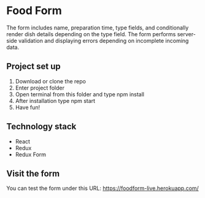 # Food Form
The form includes name, preparation time, type fields, and conditionally render dish details depending on the type field. The form performs server-side validation and displaying errors depending on incomplete incoming data.

## Project set up
1. Download or clone the repo
2. Enter project folder
3. Open terminal from this folder and type npm install
4. After installation type npm start
5. Have fun!

## Technology stack
- React 
- Redux
- Redux Form

## Visit the form
You can test the form under this URL: https://foodform-live.herokuapp.com/
